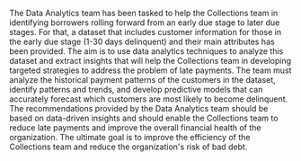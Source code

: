 The Data Analytics team has been tasked to help the Collections team in identifying borrowers rolling forward from an early due stage to later due stages. For that, a dataset that includes customer information for those in the early due stage (1-30 days delinquent) and their main attributes has been provided. The aim is to use data analytics techniques to analyze this dataset and extract insights that will help the Collections team in developing targeted strategies to address the problem of late payments. The team must analyze the historical payment patterns of the customers in the dataset, identify patterns and trends, and develop predictive models that can accurately forecast which customers are most likely to become delinquent. The recommendations provided by the Data Analytics team should be based on data-driven insights and should enable the Collections team to reduce late payments and improve the overall financial health of the organization. The ultimate goal is to improve the efficiency of the Collections team and reduce the organization's risk of bad debt.
